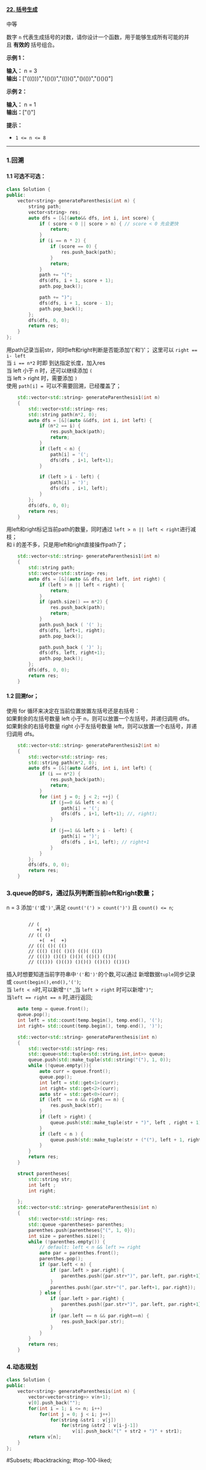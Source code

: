 #### [22. 括号生成](https://leetcode.cn/problems/generate-parentheses/)

中等

数字 `n` 代表生成括号的对数，请你设计一个函数，用于能够生成所有可能的并且 **有效的** 括号组合。

**示例 1：**

**输入：** n = 3  
**输出：**["((()))","(()())","(())()","()(())","()()()"]  

**示例 2：**

**输入：** n = 1  
**输出：**["()"]

**提示：**

- `1 <= n <= 8`
---- ----
### 1.回溯
#### 1.1 可选不可选：

```cpp
class Solution {
public:
    vector<string> generateParenthesis(int n) {
        string path;
        vector<string> res;
        auto dfs = [&](auto&& dfs, int i, int score) {
            if ( score < 0 || score > n) { // score < 0 先会更快
                return;
            }
            if (i == n * 2) {
                if (score == 0) {
                    res.push_back(path);
                }
                return;
            }
            path += "(";
            dfs(dfs, i + 1, score + 1);
            path.pop_back();

            path += ")";
            dfs(dfs, i + 1, score - 1);
            path.pop_back();
        };
        dfs(dfs, 0, 0);
        return res;
    }
};
```
用path记录当前str，同时left和right判断是否能添加'('和')'；
这里可以 `right == i- left`  
当 `i == n*2` 时即 到达指定长度，加入res  
当 left 小于 n 时，还可以继续添加 `(`  
当 left > right 时，需要添加 `)`  
使用 `path[i] = `可以不需要回溯，已经覆盖了；

```cpp
    std::vector<std::string> generateParenthesis1(int n)
    {
        std::vector<std::string> res;
        std::string path(n*2, 0);
        auto dfs = [&](auto &&dfs, int i, int left) {
            if (n*2 == i) {
                res.push_back(path);
                return;
            }
            if (left < n) {
                path[i] = '(';
                dfs(dfs , i+1, left+1);
            }

            if (left > i - left) {
                path[i] = ')';
                dfs(dfs , i+1, left);
            }
        };
        dfs(dfs, 0, 0);
        return res;
    }
```

用left和right标记当前path的数量，同时通过 `left > n || left < right`进行减枝；  
和 i 的差不多，只是用left和right直接操作path了；
```cpp
    std::vector<std::string> generateParenthesis1(int n)
    {
        std::string path;
        std::vector<std::string> res;
        auto dfs = [&](auto && dfs, int left, int right) {
            if (left > n || left < right) {
                return;
            }
            if (path.size() == n*2) {
                res.push_back(path);
                return;
            }
            path.push_back ( '(' );
            dfs(dfs, left+1, right);
            path.pop_back();

            path.push_back ( ')' );
            dfs(dfs, left, right+1);
            path.pop_back();
        };
        dfs(dfs, 0, 0);
        return res;
    }
```
#### 1.2 回溯for；
使用 for 循环来决定在当前位置放置左括号还是右括号：  
如果剩余的左括号数量 left 小于 n，则可以放置一个左括号，并递归调用 dfs。  
如果剩余的右括号数量 right 小于左括号数量 left，则可以放置一个右括号，并递归调用 dfs。
```cpp
    std::vector<std::string> generateParenthesis2(int n)
    {
        std::vector<std::string> res;
        std::string path(n*2, 0);
        auto dfs = [&](auto &&dfs, int i, int left) {
            if (i == n*2) {
                res.push_back(path);
                return;
            }
            for (int j = 0; j < 2; ++j) {
                if (j==0 && left < n) {
                    path[i] = '(';
                    dfs(dfs , i+1, left+1); //, right);
                }

                if (j==1 && left > i - left) {
                    path[i] = ')';
                    dfs(dfs , i+1, left); // right+1
                }
            }
        };
        dfs(dfs, 0, 0);
        return res;
    }
```
### 3.queue的BFS，通过队列判断当前left和right数量；
n = 3
添加`'('`或`')'`,满足 `count('(') > count(')')` 且 `count() <= n`;
```

        // (
           +( +)
        // (( ()
            +(  +(  +)
        // ((( ()( (()
        // ((() ()(( ()() (()( (())
        // ((()) ()(() ()()( (()() (())(
        // ((())) ()(()) ()()() (()()) (())()
```
插入时想要知道当前字符串中`'('`和`')'`的个数,可以通过 新增数据`tuple`同步记录 或 `count(begin(),end(),'(')`;  
当 `left < n`时,可以新增`"("` ,当 `left > right` 时可以新增`")"`;  
当`left == right == n` 时,进行返回;
```cpp
    auto temp = queue.front();
    queue.pop();
    int left = std::count(temp.begin(), temp.end(), '(');
    int right= std::count(temp.begin(), temp.end(), ')');
```

```cpp
    std::vector<std::string> generateParenthesis(int n)
    {
        std::vector<std::string> res;
        std::queue<std::tuple<std::string,int,int>> queue;
        queue.push(std::make_tuple(std::string("("), 1, 0));
        while (!queue.empty()){
            auto curr = queue.front();
            queue.pop();
            int left = std::get<1>(curr);
            int right= std::get<2>(curr);
            auto str = std::get<0>(curr);
            if (left  == n && right == n) {
                res.push_back(str);
            }
            if (left > right) {
                queue.push(std::make_tuple(str + ")", left , right + 1));
            }
            if (left < n ) {
                queue.push(std::make_tuple(str + ("("), left + 1, right));
            }
        }
        return res;
    }
```

```cpp
    struct parentheses{
        std::string str;
        int left ;
        int right;

    };
    std::vector<std::string> generateParenthesis(int n)
    {
        std::vector<std::string> res;
        std::queue <parentheses> parenthes;
        parenthes.push(parentheses{"(", 1, 0});
        int size = parenthes.size();
        while (!parenthes.empty()) {
            // default: left < n && left >= right
            auto par = parenthes.front();
            parenthes.pop();
            if (par.left < n) {
                if (par.left > par.right) {
                    parenthes.push({par.str+")", par.left, par.right+1});
                }
                parenthes.push({par.str+"(", par.left+1, par.right});
            } else {
                if (par.left > par.right) {
                    parenthes.push({par.str+")", par.left, par.right+1});
                }
                if (par.left == n && par.right==n) {
                    res.push_back(par.str);
                }
            }
        }
        return res;
    }
```
### 4.动态规划
```cpp
class Solution {
public:
    vector<string> generateParenthesis(int n) {
        vector<vector<string>> v(n+1);
        v[0].push_back("");
        for(int i = 1; i <= n; i++)
            for(int j = 0; j < i; j++)
                for(string &str1 : v[j])
                    for(string &str2 : v[i-j-1])
                        v[i].push_back("(" + str2 + ")" + str1);
        return v[n];
    }
};
```

#Subsets; #backtracking; #top-100-liked; 
